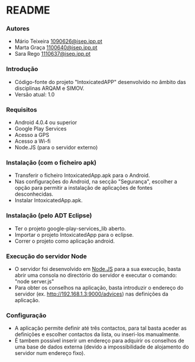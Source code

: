 # README #

### Autores ###

* Mário Teixeira [1090626@isep.ipp.pt](mailto:1090626@isep.ipp.pt)
* Marta Graça [1100640@isep.ipp.pt](mailto:1100640@isep.ipp.pt)
* Sara Rego [1110637@isep.ipp.pt](mailto:1110637@isep.ipp.pt)

### Introdução ###

* Código-fonte do projeto "IntoxicatedAPP" desenvolvido no âmbito das disciplinas ARQAM e SIMOV.
* Versão atual: 1.0

### Requisitos ###

* Android 4.0.4 ou superior
* Google Play Services
* Acesso a GPS
* Acesso a Wi-fi
* Node.JS (para o servidor externo)

### Instalação (com o ficheiro apk) ###

* Transferir o ficheiro IntoxicatedApp.apk para o Android.
* Nas configurações do Android, na secção "Segurança", escolher a opção para permitir a instalação de aplicações de fontes desconhecidas.
* Instalar IntoxicatedApp.apk.

### Instalação (pelo ADT Eclipse) ###

* Ter o projeto google-play-services_lib aberto.
* Importar o projeto IntoxicatedApp para o eclipse. 
* Correr o projeto como aplicação android.

### Execução do servidor Node ###

* O servidor foi desenvolvido em [Node.JS](http://nodejs.org/) para a sua execução, basta abrir uma consola no directório do servidor e executar o comando: "node server.js"
* Para obter os conselhos na aplicação, basta introduzir o endereço do servidor (ex. http://192.168.1.3:9000/advices) nas definições da aplicação.

### Configuração ###

* A aplicação permite definir até três contactos, para tal basta aceder as definições e escolher contactos da lista, ou inseri-los manualmente.
* É tambem possível inserir um endereço para adquirir os conselhos de uma base de dados externa (devido a impossibilidade de alojamento do servidor num endereço fixo).